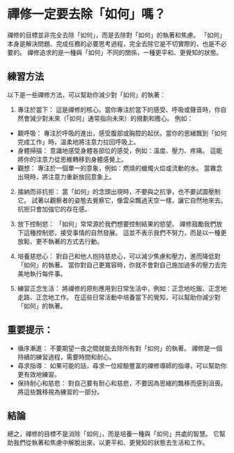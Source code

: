 # 禪修一定要去除「如何」嗎？

禪修的目標並非完全去除「如何」，而是去除對「如何」的執著和焦慮。 「如何」本身是解決問題、完成任務的必要思考過程，完全去除它是不切實際的，也是不必要的。 禪修追求的是一種與「如何」不同的關係，一種更平和、更覺知的狀態。

## 練習方法
以下是一些禪修方法，可以幫助你減少對「如何」的執著：

1. 專注於當下： 這是禪修的核心。當你專注於當下的感受、呼吸或聲音時，你自然會減少對未來（「如何」通常指向未來）的規劃和擔心。 例如：

- 觀呼吸： 專注於呼吸的進出，感受腹部或胸腔的起伏。當你的思緒飄到「如何完成工作」時，溫柔地將注意力拉回呼吸上。
- 身體掃描： 意識地感受身體各部位的感受，例如：溫度、壓力、疼痛。 這能將你的注意力從思維轉移到身體感覺上。
- 觀想： 專注於一個單一的意象，例如：燃燒的蠟燭火焰或流動的水。 當雜念出現時，將注意力重新放回意象上。

2. 接納而非抗拒： 當「如何」的念頭出現時，不要與之抗爭，也不要試圖壓制它。 試著以觀察者的姿態去覺察它，像雲朵飄過天空一樣，讓它自然地來去。 抗拒只會加強它的存在感。

3. 放下控制慾： 「如何」常常源於我們想要控制結果的慾望。 禪修鼓勵我們放下這種控制慾，接受事情的自然發展。 這並不表示我們不努力，而是以一種更放鬆、更不執著的方式去行動。

4. 培養慈悲心： 對自己和他人抱持慈悲心，可以減少焦慮和壓力，進而降低對「如何」的執著。 當你對自己更寬容時，你就不會對自己施加過多的壓力去完美地執行每件事。

5. 練習正念生活： 將禪修的原則應用到日常生活中，例如：正念地吃飯、正念地走路、正念地工作。 在這些日常活動中培養當下的覺知，可以幫助你減少對「如何」的執著。

## 重要提示：

- 循序漸進： 不要期望一夜之間就能去除所有對「如何」的執著。 禪修是一個持續的練習過程，需要時間和耐心。
- 尋求指導： 如果可能的話，尋求一位經驗豐富的禪修導師的指導，可以幫助你更有效地練習。
- 保持耐心和慈悲： 對自己要有耐心和慈悲，不要因為思緒的飄移而感到沮喪。 將這些飄移視為練習的一部分。

## 結論
總之，禪修的目標不是消除「如何」，而是培養一種與「如何」共處的智慧。 它幫助我們從執著和焦慮中解脫出來，以更平和、更覺知的狀態去生活和工作。